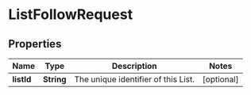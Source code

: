 

# ListFollowRequest


## Properties

Name | Type | Description | Notes
------------ | ------------- | ------------- | -------------
**listId** | **String** | The unique identifier of this List. |  [optional]




